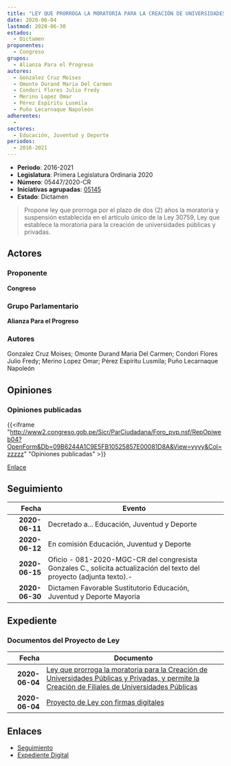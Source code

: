 ```yaml
---
title: "LEY QUE PRORROGA LA MORATORIA PARA LA CREACIÓN DE UNIVERSIDADES PÚBLICAS Y PRIVADAS, Y PERMITE LA CREACIÓN DE FILIALES DE UNIVERSIDADES PÚBLICAS"
date: 2020-06-04
lastmod: 2020-06-30
estados: 
  - Dictamen
proponentes: 
  - Congreso
grupos: 
  - Alianza Para el Progreso
autores: 
  - Gonzalez Cruz Moises
  - Omonte Durand Maria Del Carmen
  - Condori Flores Julio Fredy
  - Merino Lopez Omar
  - Pérez Espíritu Lusmila
  - Puño Lecarnaque Napoleón
adherentes: 
  - 
sectores: 
  - Educación, Juventud y Deporte
periodos: 
  - 2016-2021
---
```


- **Periodo**: 2016-2021
- **Legislatura**: Primera Legislatura Ordinaria 2020
- **Número**: 05447/2020-CR
- **Iniciativas agrupadas**: [05145](../../05100/05145)
- **Estado**: Dictamen

> Propone ley que prorroga por el plazo de dos (2) años la moratoria y suspensión establecida en el artículo único de la Ley 30759, Ley que establece la moratoria para la creación de universidades públicas y privadas.


## Actores

### Proponente

**Congreso**

### Grupo Parlamentario

**Alianza Para el Progreso**

### Autores

Gonzalez Cruz Moises; Omonte Durand Maria Del Carmen; Condori Flores Julio Fredy; Merino Lopez Omar; Pérez Espíritu Lusmila; Puño Lecarnaque Napoleón


## Opiniones

### Opiniones publicadas

{{<iframe "http://www2.congreso.gob.pe/Sicr/ParCiudadana/Foro_pvp.nsf/RepOpiweb04?OpenForm&Db=09B6244A1C9E5FB10525857E00081D8A&View=yyyy&Col=zzzzz" "Opiniones publicadas" >}}

[Enlace](http://www2.congreso.gob.pe/Sicr/ParCiudadana/Foro_pvp.nsf/RepOpiweb04?OpenForm&Db=09B6244A1C9E5FB10525857E00081D8A&View=yyyy&Col=zzzzz)

## Seguimiento

| Fecha | Evento |
|------:|--------|
| **2020-06-11** | Decretado a... Educación, Juventud y Deporte|
| **2020-06-12** | En comisión Educación, Juventud y Deporte|
| **2020-06-15** | Oficio - 081-2020-MGC-CR del congresista Gonzales C., solicita actualización del texto del proyecto (adjunta texto).-|
| **2020-06-30** | Dictamen Favorable Sustitutorio Educación, Juventud y Deporte Mayoria|


## Expediente


### Documentos del Proyecto de Ley

| Fecha | Documento |
|------:|--------|
| **2020-06-04** | [Ley que prorroga la moratoria para la Creación de Universidades Públicas y Privadas, y permite la Creación de Filiales de Universidades Públicas](http://www.leyes.congreso.gob.pe/Documentos/2016_2021/Proyectos_de_Ley_y_de_Resoluciones_Legislativas/PL05447-20200604.pdf) |
| **2020-06-04** | [Proyecto de Ley con firmas digitales](http://www.leyes.congreso.gob.pe/Documentos/2016_2021/Proyectos_de_Ley_y_de_Resoluciones_Legislativas/Proyectos_Firmas_digitales/PL05447.pdf) |

## Enlaces 

- [Seguimiento](http://www2.congreso.gob.pe/Sicr/TraDocEstProc/CLProLey2016.nsf/f7fff46988ca05b1052578e100829cc7/c5739aeb546bdf450525857e001536f3?OpenDocument)
- [Expediente Digital](http://www2.congreso.gob.pe/Sicr/TraDocEstProc/CLProLey2016.nsf/f7fff46988ca05b1052578e100829cc7/c5739aeb546bdf450525857e001536f3?OpenDocument&Click=05257FB7005EB655.eb71d0cf91d8294e05256cdf006b5706/$Body/0.1C6C)
